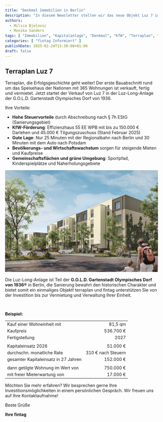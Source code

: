 ```yaml
---
title: "Denkmal Immobilien in Berlin"
description: "In diesem Newsletter stellen wir das neue Objekt Luz 7 im Olympischen Dorf von terraplan vor."
authors:
  - Milica Bjelovic
  - Monika Sanders
tags: [ "Immobilien", "Kapitalanlage", "Denkmal", "KfW", "Terraplan", "Olympisches Dorf Berlin" ]
categories: [ "fintag Informiert" ]
publishDate: 2025-02-24T15:30:00+01:00
draft: false
---
```


## Terraplan Luz 7

Terraplan, die Erfolgsgeschichte geht weiter! Der erste Bauabschnitt rund um das Speisehaus der Nationen mit 365
Wohnungen ist verkauft, fertig und vermietet. Jetzt startet der Verkauf von Luz 7 in der Luz-Long-Anlage der G.O.L.D.
Gartenstadt Olympisches Dorf von 1936.

Ihre Vorteile:

- **Hohe Steuervorteile** durch Abschreibung nach § 7h EStG (Sanierungsgebiet)
- **KfW-Förderung**: Effizienzhaus 55 EE WPB mit bis zu 150.000 € Darlehen und 45.000 € Tilgungszuschuss (Stand Februar
  2025)
- **Gute Lage**: Nur 25 Minuten mit der Regionalbahn nach Berlin und 30 Minuten mit dem Auto nach Potsdam
- **Bevölkerungs- und Wirtschaftswachstum** sorgen für steigende Mieten und Kaufpreise
- **Gemeinschaftsflächen und grüne Umgebung**: Sportpfad, Kinderspielplätze und Naherholungsgebiete

![](_img1.jpg)

Die Luz-Long-Anlage ist Teil der **G.O.L.D. Gartenstadt Olympisches Dorf von 1936®** in Berlin, die Sanierung bewahrt
den historischen Charakter und bietet somit ein einmaliges Objekt! terraplan und fintag unterstützen Sie von der
Investition bis zur Vermietung und Verwaltung Ihrer Einheit.

<br/>

**Beispiel:**

|                                      |                    |
|--------------------------------------|-------------------:|
| Kauf einer Wohneinheit mit           |            81,5 qm | 
| Kaufpreis                            |          536.700 € | 
| Fertigstellung                       |               2027 |
|                                      |                    |
| Kapitaleinsatz 2026                  |           51.000 € |
| durchschn. monatliche Rate           | 310 € nach Steuern |
| gesamter Kapitaleinsatz in 27 Jahren |          152.000 € |
|                                      |                    |
| dann getilgte Wohnung im Wert von    |          750.000 € |
| mit freier Mieterwartung von         |           17.000 € |

Möchten Sie mehr erfahren? Wir besprechen gerne Ihre Investitionsmöglichkeiten in einem persönlichen Gespräch. Wir
freuen uns auf Ihre Kontaktaufnahme!

Beste Grüße

**Ihre fintag**

